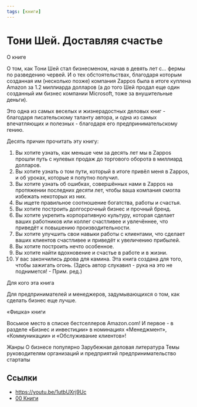 ```yaml
---
tags: [книги]
---
```

# Тони Шей. Доставляя счастье

О книге

О том, как Тони Шей стал бизнесменом, начав в девять лет с… фермы по разведению червей. И о тех обстоятельствах, благодаря которым созданная им (несколько позже) компания Zappos была в итоге куплена Amazon за 1.2 миллиарда долларов (а до того Шей продал еще один созданный им бизнес компании Microsoft, тоже за внушительные деньги).

Это одна из самых веселых и жизнерадостных деловых книг - благодаря писательскому таланту автора, и одна из самых впечатляющих и полезных - благодаря его предпринимательскому гению.

Десять причин прочитать эту книгу:

1. Вы хотите узнать, как меньше чем за десять лет мы в Zappos прошли путь с нулевых продаж до торгового оборота в миллиард долларов.
2. Вы хотите узнать о том пути, который в итоге привёл меня в Zappos, и об уроках, которые я попутно получил. 
3. Вы хотите узнать об ошибках, совершённых нами в Zappos на протяжении последних десяти лет, чтобы ваша компания смогла избежать некоторых из них.
4. Вы ищете правильное соотношение богатства, работы и счастья.
5. Вы хотите построить долгосрочный бизнес и прочный бренд.
6. Вы хотите укрепить корпоративную культуру, которая сделает ваших работников или коллег счастливее и увлечённее, что приведёт к повышению производительности.
7. Вы хотите улучшить свои навыки работы с клиентами, что сделает ваших клиентов счастливее и приведёт к увеличению прибылей.
8. Вы хотите построить нечто особенное.
9. Вы хотите найти вдохновение и счастье в работе и в жизни.
10. У вас закончились дрова для камина. Эта книга создана для того, чтобы зажигать огонь. (Здесь автор слукавил - рука на это не поднимется! - Прим. ред.)

Для кого эта книга

Для предпринимателей и менеджеров, задумывающихся о том, как сделать бизнес еще лучше.

«Фишка» книги

Восьмое место в списке бестселлеров Amazon.com! И первое - в разделе «Бизнес и инвестиции» в номинациях «Менеджмент», «Коммуникации» и «Обслуживание клиентов»!

Жанры О бизнесе популярно Зарубежная деловая литература 
Темы руководителям организаций и предприятий предпринимательство стартапы

## Ссылки

* https://youtu.be/1utbUXrj9Uc
* [00 Книги](00%20%D0%9A%D0%BD%D0%B8%D0%B3%D0%B8.md)